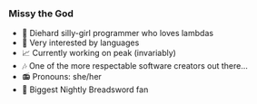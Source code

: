 ### Missy the God

- 🐙 Diehard silly-girl programmer who loves lambdas
- 📜 Very interested by languages
- 📈 Currently working on peak (invariably)
- 🎶 One of the more respectable software creators out there...
- 📻 Pronouns: she/her
- 🥖 Biggest Nightly Breadsword fan
